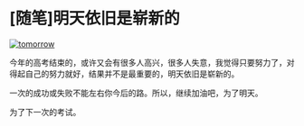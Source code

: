 # [随笔]明天依旧是崭新的

[![tomorrow](https://attachment.soulteary.com/2010/06/08/tomorrow.png "tomorrow")](https://attachment.soulteary.com/2010/06/08/tomorrow.png)

今年的高考结束的，或许又会有很多人高兴，很多人失意，我觉得只要努力了，对得起自己的努力就好，结果并不是最重要的，明天依旧是崭新的。

一次的成功或失败不能左右你今后的路。所以，继续加油吧，为了明天。

为了下一次的考试。


